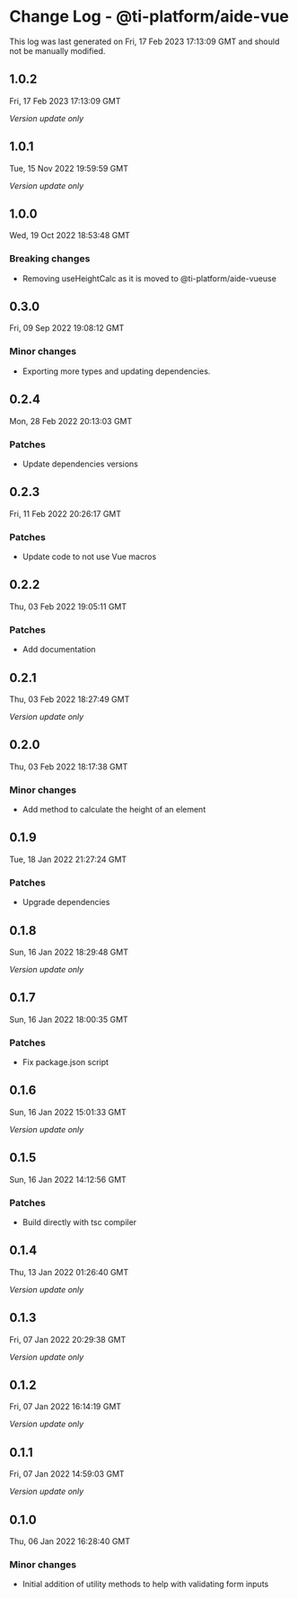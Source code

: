# Change Log - @ti-platform/aide-vue

This log was last generated on Fri, 17 Feb 2023 17:13:09 GMT and should not be manually modified.

## 1.0.2
Fri, 17 Feb 2023 17:13:09 GMT

_Version update only_

## 1.0.1
Tue, 15 Nov 2022 19:59:59 GMT

_Version update only_

## 1.0.0
Wed, 19 Oct 2022 18:53:48 GMT

### Breaking changes

- Removing useHeightCalc as it is moved to @ti-platform/aide-vueuse

## 0.3.0
Fri, 09 Sep 2022 19:08:12 GMT

### Minor changes

- Exporting more types and updating dependencies.

## 0.2.4
Mon, 28 Feb 2022 20:13:03 GMT

### Patches

- Update dependencies versions

## 0.2.3
Fri, 11 Feb 2022 20:26:17 GMT

### Patches

- Update code to not use Vue macros

## 0.2.2
Thu, 03 Feb 2022 19:05:11 GMT

### Patches

- Add documentation

## 0.2.1
Thu, 03 Feb 2022 18:27:49 GMT

_Version update only_

## 0.2.0
Thu, 03 Feb 2022 18:17:38 GMT

### Minor changes

- Add method to calculate the height of an element

## 0.1.9
Tue, 18 Jan 2022 21:27:24 GMT

### Patches

- Upgrade dependencies

## 0.1.8
Sun, 16 Jan 2022 18:29:48 GMT

_Version update only_

## 0.1.7
Sun, 16 Jan 2022 18:00:35 GMT

### Patches

- Fix package.json script

## 0.1.6
Sun, 16 Jan 2022 15:01:33 GMT

_Version update only_

## 0.1.5
Sun, 16 Jan 2022 14:12:56 GMT

### Patches

- Build directly with tsc compiler

## 0.1.4
Thu, 13 Jan 2022 01:26:40 GMT

_Version update only_

## 0.1.3
Fri, 07 Jan 2022 20:29:38 GMT

_Version update only_

## 0.1.2
Fri, 07 Jan 2022 16:14:19 GMT

_Version update only_

## 0.1.1
Fri, 07 Jan 2022 14:59:03 GMT

_Version update only_

## 0.1.0
Thu, 06 Jan 2022 16:28:40 GMT

### Minor changes

- Initial addition of utility methods to help with validating form inputs

